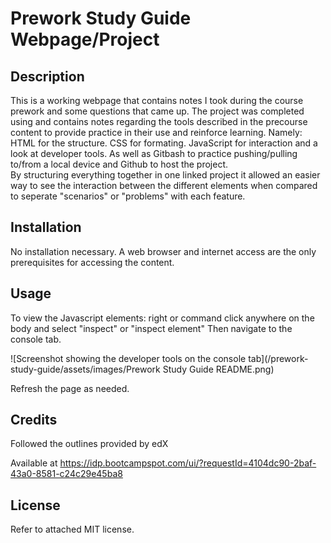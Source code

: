 # Prework Study Guide Webpage/Project

## Description

This is a working webpage that contains notes I took during the course prework and some questions that came up. The project was completed using and contains notes regarding the tools described in the precourse content to provide practice in their use and reinforce learning. 
Namely: 
HTML for the structure.
CSS for formating.
JavaScript for interaction and a look at developer tools.
As well as Gitbash to practice pushing/pulling to/from a local device and Github to host the project.  
By structuring everything together in one linked project it allowed an easier way to see the interaction between the different elements when compared to seperate "scenarios" or "problems" with each feature.

## Installation

No installation necessary.
A web browser and internet access are the only prerequisites for accessing the content.

## Usage

To view the Javascript elements: right or command click anywhere on the body and select "inspect" or "inspect element"
Then navigate to the console tab. 


![Screenshot showing the developer tools on the console tab](/prework-study-guide/assets/images/Prework Study Guide README.png)

Refresh the page as needed.

## Credits

Followed the outlines provided by edX

Available at https://idp.bootcampspot.com/ui/?requestId=4104dc90-2baf-43a0-8581-c24c29e45ba8

## License

Refer to attached MIT license.

